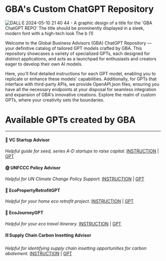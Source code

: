 # GBA's Custom ChatGPT Repository


![DALL·E 2024-05-10 21 40 44 - A graphic design of a title for the 'GBA ChatGPT REPO'  The title should be prominently displayed in a sleek, modern font with a high-tech look  The b (1)](https://github.com/globalbusinessadvisors/gpts/assets/127058086/9bce2b8f-3651-4296-8a95-2eb75510dcd5)


Welcome to the Global Business Advisors (GBA) ChatGPT Repository — your definitive catalog of tailored GPT models crafted by GBA. This repository showcases a variety of specialized GPTs, each designed for distinct applications, and acts as a launchpad for enthusiasts and creators eager to develop their own AI models.

Here, you'll find detailed instructions for each GPT model, enabling you to replicate or enhance these models' capabilities. Additionally, for GPTs that interface with third-party APIs, we provide OpenAPI.json files, ensuring you have all the necessary endpoints at your disposal for seamless integration and expansion of GBA's innovative creations. Explore the realm of custom GPTs, where your creativity sets the boundaries.

# Available GPTs created by GBA
--------------------------------------------------------------------------------------------------------------------------------------------------------------------------------

#### 💸 VC Startup Advisor
*Helpful guide for seed, series A-D startups to raise capital.*
[INSTRUCTION](https://github.com/globalbusinessadvisors/gpts/blob/db55b4d5100437bdfee338782567900355ced866/instructions/VC%20Startup%20Advisor.txt) | [GPT](https://chatgpt.com/g/g-kRapN6fhm-vc-startup-advisor)


#### 🌞 UNFCCC Policy Advisor
*Helpful for UN Climate Change Policy Support.*
[INSTRUCTION](https://github.com/globalbusinessadvisors/gpts/blob/1ccd5315dbf81fe3caa09a50fc9879c04278baab/instructions/UNFCCC%20Policy%20Advisor) | [GPT](https://chatgpt.com/g/g-1x8f70730-unfccc-policy-advisor)


#### 🏡 EcoPropertyRetrofitGPT
*Helpful for your home eco retrofit project.*
[INSTRUCTION](https://github.com/globalbusinessadvisors/gpts/blob/d3c8b932601d98564c18fe2b0c18081bc0616026/instructions) | [GPT](https://chatgpt.com/g/g-P7bjFKWUv-ecopropertyretrofitgpt)


#### 🧳 EcoJourneyGPT
*Helpful for your eco travel itinerary.*
[INSTRUCTION](https://github.com/globalbusinessadvisors/gpts/blob/1236aaec86fba9a966b3e6967f71ee7a5d2e8794/instructions/EcoJourneyGPT) | [GPT](https://chatgpt.com/g/g-oUq2pQF51-ecojourneygpt)


#### ⛓️ Supply Chain Carbon Insetting Advisor
*Helpful for identifying supply chain insetting opportunities for carbon abatement.*
[INSTRUCTION](https://github.com/globalbusinessadvisors/gpts/blob/b47ca7bcfb8d608f1c1014eeeced4232a8b4e081/instructions/Supply%20Chain%20Carbon%20Insetting%20Advisor) | [GPT](https://chatgpt.com/g/g-tT4SvPddE-supply-chain-carbon-insetting-advisor)
